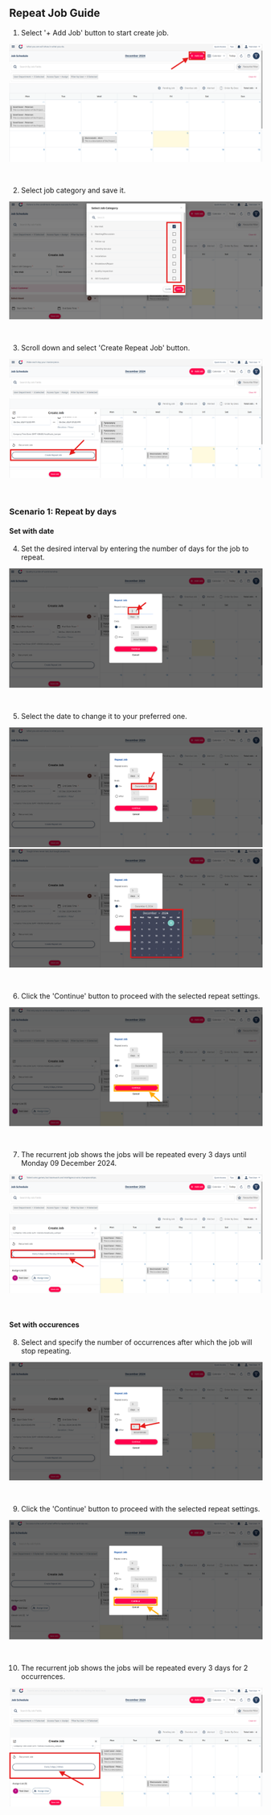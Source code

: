 ## Repeat Job Guide

1) Select '+ Add Job' button to start create job. <br>
<p align="center">
         <img src="img2/Repeat_Job_Step_1.png" alt="Repeat Job Guide">
</p><br>

2) Select job category and save it. <br>
<p align="center">
         <img src="img2/Repeat_Job_Step_2.png" alt="Repeat Job Guide">
</p><br>

3) Scroll down and select 'Create Repeat Job' button. <br>
<p align="center">
         <img src="img2/Repeat_Job_Step_3.png" alt="Repeat Job Guide">
</p><br>

### Scenario 1: Repeat by days
#### Set with date
4) Set the desired interval by entering the number of days for the job to repeat. <br>
<p align="center">
         <img src="img2/Repeat_Job_Step_4.png" alt="Repeat Job Guide">
</p><br>

5) Select the date to change it to your preferred one. <br>
<p align="center">
         <img src="img2/Repeat_Job_Step_5.png" alt="Repeat Job Guide">
         <img src="img2/Repeat_Job_Step_6.png" alt="Repeat Job Guide">
</p><br>

6) Click the 'Continue' button to proceed with the selected repeat settings. <br>
<p align="center">
         <img src="img2/Repeat_Job_Step_61.png" alt="Repeat Job Guide">
</p><br>

7) The recurrent job shows the jobs will be repeated every 3 days until Monday 09 December 2024. <br>
<p align="center">
         <img src="img2/Repeat_Job_Step_62.png" alt="Repeat Job Guide">
</p><br>

#### Set with occurences
8) Select and specify the number of occurrences after which the job will stop repeating. <br>
<p align="center">
         <img src="img2/Repeat_Job_Step_7.png" alt="Repeat Job Guide">
</p><br>

9) Click the 'Continue' button to proceed with the selected repeat settings. <br>
<p align="center">
         <img src="img2/Repeat_Job_Step_8.png" alt="Repeat Job Guide">
</p><br>

10) The recurrent job shows the jobs will be repeated every 3 days for 2 occurrences.  <br>
<p align="center">
         <img src="img2/Repeat_Job_Step_9.png" alt="Repeat Job Guide">
</p><br>
